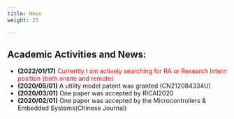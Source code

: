 ```yaml
---
title: News
weight: 25

---
```


## Academic Activities and News:
- **(2022/01/17)** <span style="color: red">Currently I am actively searching for RA or Research Intern position (both onsite and remote)</span>
- **(2020/05/01)** A utility model patent was granted (CN212084334U)
- **(2020/03/01)** One paper was accepted by RICAI2020
- **(2020/02/01)** One paper was accepted by the Microcontrollers & Embedded Systems(Chinese Journal)


